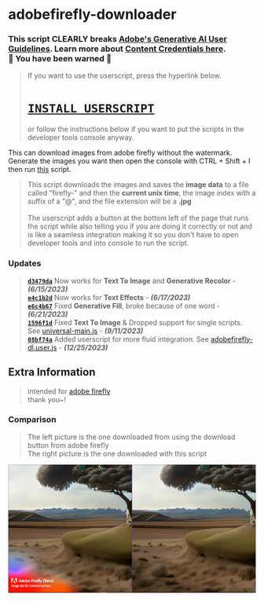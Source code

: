 # adobefirefly-downloader

### This script **CLEARLY** breaks [Adobe's Generative AI User Guidelines](https://www.adobe.com/legal/licenses-terms/adobe-gen-ai-user-guidelines.html). Learn more about [Content Credentials here](https://www.adobe.com/go/CAI-HelpX-GenerativeAI-ContentCredentials). <br/>🛑 You have been warned 🛑

> If you want to use the userscript, press the hyperlink below.
> # [`INSTALL USERSCRIPT`](https://github.com/xNasuni/adobefirefly-downloader/raw/main/adobefirefly-dl.user.js)
> or follow the instructions below if you want to put the scripts in the developer tools console anyway.

This can download images from adobe firefly without the watermark. Generate the images you want then open the console with CTRL + Shift + I then run [this](https://github.com/xNasuni/adobefirefly-downloader/blob/main/universal-main.js) script.

> This script downloads the images and saves the **image data** to a file called "firefly-" and then the **current unix time**, the image index with a suffix of a "@", and the file extension will be a **.jpg**<br/><br/>
> The userscript adds a button at the bottom left of the page that runs the script while also telling you if you are doing it correctly or not and is like a seamless integration making it so you don't have to open developer tools and into console to run the script.

### Updates
> [**`d3479da`**](https://github.com/xNasuni/adobefirefly-downloader/commit/d3479da7479507ba97d88d8112bb6d9498560dba) Now works for **Text To Image** and **Generative Recolor** - **_(6/15/2023)_**<br/>
> [**`e4c1b2d`**](https://github.com/xNasuni/adobefirefly-downloader/commit/e4c1b2d7a3b0ea7527a58ed8bed767119bb661fc) Now works for **Text Effects** - **_(6/17/2023)_**<br/>
> [**`e6c4b67`**](https://github.com/xNasuni/adobefirefly-downloader/commit/e6c4b67f94f440f5a33389a45ffcba50bd349992) Fixed **Generative Fill**, broke because of one word - **_(6/21/2023)_** <br/>
> [**`1596f1d`**](https://github.com/xNasuni/adobefirefly-downloader/commit/1596f1d4c39654067a4b90b8f8577a4a33492468) Fixed **Text To Image** & Dropped support for single scripts. See [universal-main.js](https://github.com/xNasuni/adobefirefly-downloader/blob/main/universal-main.js)  - **_(9/11/2023)_**<br/>
> [**`08bf74a`**](https://github.com/xNasuni/adobefirefly-downloader/commit/08bf74a70899529dd5aaea2caac577243382d2f3) Added userscript for more fluid integration. See [adobefirefly-dl.user.js](https://github.com/xNasuni/adobefirefly-downloader/blob/main/adobefirefly-dl.user.js) - **_(12/25/2023)_** <br/>

## Extra Information

> intended for [adobe firefly](https://firefly.adobe.com)<br/>
> thank you~!


### Comparison
> The left picture is the one downloaded from using the download button from adobe firefly<br/>
> The right picture is the one downloaded with this script
<img src="./showcase.png"/>
